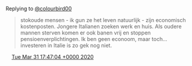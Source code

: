 Replying to [@colourbird00](https://twitter.com/DromerDenker/status/1245043729871888385)

> stokoude mensen \- ik gun ze het leven natuurlijk \- zijn economisch kostenposten\. Jongere Italianen zoeken werk en huis\. Als oudere mannen sterven komen er ook banen vrij en stoppen pensioenverplichtingen\. Ik ben geen econoom, maar toch\.\.\. investeren in Italie is zo gek nog niet\.

<img src="../../media/tweet.ico" width="12" /> [Tue Mar 31 17:47:04 +0000 2020](https://twitter.com/DromerDenker/status/1245044959348219906)